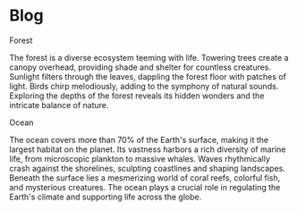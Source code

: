 # Blog

Forest

The forest is a diverse ecosystem teeming with life. Towering trees create a canopy overhead, providing shade and shelter for countless creatures. Sunlight filters through the leaves, dappling the forest floor with patches of light. Birds chirp melodiously, adding to the symphony of natural sounds. Exploring the depths of the forest reveals its hidden wonders and the intricate balance of nature.

Ocean

The ocean covers more than 70% of the Earth's surface, making it the largest habitat on the planet. Its vastness harbors a rich diversity of marine life, from microscopic plankton to massive whales. Waves rhythmically crash against the shorelines, sculpting coastlines and shaping landscapes. Beneath the surface lies a mesmerizing world of coral reefs, colorful fish, and mysterious creatures. The ocean plays a crucial role in regulating the Earth's climate and supporting life across the globe.
